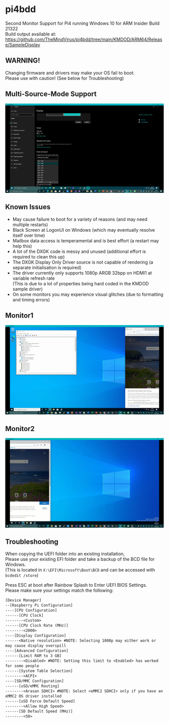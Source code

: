 # pi4bdd
Second Monitor Support for Pi4 running Windows 10 for ARM Insider Build 21322 \
Build output available at: https://github.com/TheMindVirus/pi4bdd/tree/main/KMDOD/ARM64/Release/SampleDisplay

## WARNING!
Changing firmware and drivers may make your OS fail to boot. \
Please use with caution! (See below for Troubleshooting)

## Multi-Source-Mode Support
![Monitor2](https://github.com/TheMindVirus/pi4bdd/blob/pi4bdd-dev/SCREENSHOTS/MultiSourceMode.png)

## Known Issues
 * May cause failure to boot for a variety of reasons (and may need multiple restarts)
 * Black Screen at LogonUI on Windows (which may eventually resolve itself over time)
 * Mailbox data access is temperamental and is best effort (a restart may help this)
 * A lot of the DXGK code is messy and unused (additional effort is required to clean this up)
 * The DXGK Display Only Driver source is not capable of rendering (a separate initialisation is required)
 * The driver currently only supports 1080p ARGB 32bpp on HDMI1 at variable refresh rate \
   (This is due to a lot of properties being hard coded in the KMDOD sample driver)
 * On some monitors you may experience visual glitches (due to formatting and timing errors)

## Monitor1
![Monitor1](https://github.com/TheMindVirus/pi4bdd/blob/main/SCREENSHOTS/Monitor1.png)
## Monitor2
![Monitor2](https://github.com/TheMindVirus/pi4bdd/blob/main/SCREENSHOTS/Monitor2.png)

## Troubleshooting

When copying the UEFI folder into an existing installation, \
Please use your existing EFI folder and take a backup of the BCD file for Windows. \
(This is located in `X:\EFI\Microsoft\Boot\BCD` and can be accessed with `bcdedit /store`)

Press ESC at boot after Rainbow Splash to Enter UEFI BIOS Settings. \
Please make sure your settings match the following:
```
[Device Manager]
--[Raspberry Pi Configuration]
----[CPU Configuration]
------[CPU Clock]
--------<Custom>
------[CPU Clock Rate (MHz)]
--------<2000>
----[Display Configuration]
------<Native resolution> #NOTE: Selecting 1080p may either work or may cause display overspill
----[Advanced Configuration]
------[Limit RAM to 3 GB]
--------<Disabled> #NOTE: Setting this limit to <Enabled> has worked for some people
------[System Table Selection]
--------<ACPI>
----[SD/MMC Configuration]
------[uSD/eMMC Routing]
--------<Arasan SDHCI> #NOTE: Select <eMMC2 SDHCI> only if you have an eMMC2 OS driver installed
------[uSD Force Default Speed]
--------<Allow High Speed>
------[SD Default Speed (MHz)]
--------<50>
```
